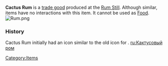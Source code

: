 **Cactus Rum** is a [trade good](Trade_Goods.md "wikilink") produced at the
[Rum Still](Rum_Still.md "wikilink"). Although similar, [](Empty_Rum_Bottle.md) items have no interactions with
this item. It cannot be used as [Food](Food.md "wikilink").
![](Rum.png "Rum.png")

### History

Cactus Rum initially had an icon similar to the old icon for [](Empty_Rum_Bottle.md). [ru:Кактусовый
ром](ru:Кактусовый_ром "wikilink")

[Category:Items](Category:Items "wikilink")